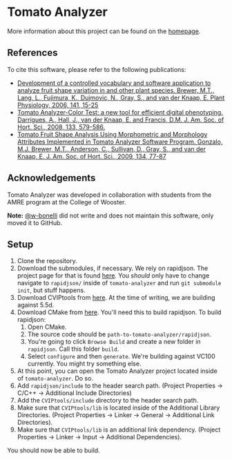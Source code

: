 # Tomato Analyzer

More information about this project can be found on the [homepage](https://vanderknaaplab.uga.edu/tomato_analyzer.html).

## References

To cite this software, please refer to the following publications:

- [Development of a controlled vocabulary and software application to analyze fruit shape variation in and other plant species. Brewer, M.T., Lang, L., Fujimura, K., Dujmovic, N., Gray, S., and van der Knaap, E. Plant Physiology, 2006, 141, 15-25](https://vanderknaaplab.uga.edu/files/plant_phys_paper.pdf)
- [Tomato Analyzer-Color Test: a new tool for efficient digital phenotyping. Darrigues, A., Hall, J., van der Knaap, E. and Francis, D.M. J. Am. Soc. of Hort. Sci., 2008, 133, 579-586.](https://vanderknaaplab.uga.edu/vdknaap-staging/files/Darrigues_et_al_2008-TA%20_Color_Test-JASHS.pdf)
- [Tomato Fruit Shape Analysis Using Morphometric and Morphology Attributes Implemented in Tomato Analyzer Software Program. Gonzalo, M.J. Brewer, M.T., Anderson, C., Sullivan, D., Gray, S., and van der Knaap, E. J. Am. Soc. of Hort. Sci., 2009, 134, 77-87](https://vanderknaaplab.uga.edu/files/Gonzalo_et_al_2009.pdf)

## Acknowledgements

Tomato Analyzer was developed in collaboration with students from the AMRE program at the College of Wooster. 

**Note:** [@w-bonelli](https://github.com/w-bonelli) did not write and does not maintain this software, only moved it to GitHub. 

## Setup

1. Clone the repository.
2. Download the submodules, if necessary. We rely on rapidjson. The project page for that is found [here](https://github.com/miloyip/rapidjson). You *should* only have to change navigate to `rapidjson/` inside of `tomato-analyzer` and run `git submodule init`, but stuff happens.
3. Download CVIPtools from [here](http://cviptools.ece.siue.edu/downloads.php). At the time of writing, we are building against 5.5d.
4. Download CMake from [here](http://www.cmake.org/). You'll need this to build rapidjson. To build rapidjson:
    1. Open CMake.
    2. The source code should be `path-to-tomato-analyzer/rapidjson`.
    3. You're going to click `Browse Build` and create a new folder in `rapidjson`. Call this folder `build`. 
    4. Select `configure` and then `generate`. We're building against VC100 currently. You might try something else.
5. At this point, you can open the Tomato Analyzer project located inside of `tomato-analyzer`. Do so.
6. Add `rapidjson/include` to the header search path. (Project Properties -> C/C++ -> Additional Include Directories)
7. Add the `CVIPtools/include` directory to the header search path. 
8. Make sure that `CVIPtools/lib` is located inside of the Additional Library Directories. (Project Properties -> Linker -> General -> Additional Link Directories). 
9. Make sure that `CVIPtools/lib` is an additional link dependency. (Project Properties -> Linker -> Input -> Additional Dependencies). 

You should now be able to build.
